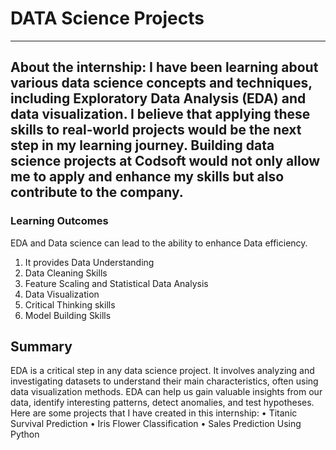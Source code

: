 # DATA Science Projects
---
About the internship:
I have been learning about various data science concepts and techniques, including Exploratory Data Analysis (EDA) and data visualization. I believe that applying these skills to real-world projects would be the next step in my learning journey.
Building data science projects at Codsoft would not only allow me to apply and enhance my skills but also contribute to the company. 
---


### Learning Outcomes
EDA and Data science can lead to the ability to enhance Data efficiency.
1. It provides Data Understanding
2. Data Cleaning Skills
3. Feature Scaling and Statistical Data Analysis
4. Data Visualization
5. Critical Thinking skills
6. Model Building Skills

## Summary
EDA is a critical step in any data science project. It involves analyzing and investigating datasets to understand their main characteristics, often using data visualization methods. EDA can help us gain valuable insights from our data, identify interesting patterns, detect anomalies, and test hypotheses.
Here are some projects that I have created in this internship:
•	Titanic Survival Prediction
•	Iris Flower Classification
•	Sales Prediction Using Python
